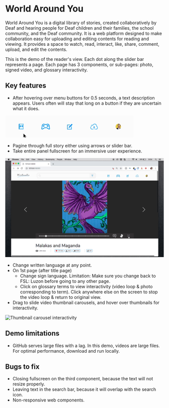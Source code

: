 
# World Around You

World Around You is a digital library of stories, created collaboratively by Deaf and hearing people for Deaf children and their families, the school community, and the Deaf community. It is a web platform designed to make collaboration easy for uploading and editing contents for reading and viewing. It provides a space to watch, read, interact, like, share, comment, upload, and edit the contents. 

This is the demo of the reader's view. Each dot along the slider bar represents a page. Each page has 3 components, or sub-pages: photo, signed video, and glossary interactivity. 

## Key features

- After hovering over menu buttons for 0.5 seconds, a text description appears. Users often will stay that long on a button if they are uncertain what it does.

![Menu buttons interactivity](readme_gifs/menu_buttons.gif)

- Pagine through full story either using arrows or slider bar.
- Take entire panel fullscreen for an immersive user experience.

![Fullscreen interactivity](readme_gifs/fullscreen.gif)

- Change written language at any point.
- On 1st page (after title page)
    - Change sign language. Limitation: Make sure you change back to FSL: Luzon before going to any other page. 
    - Click on glossary terms to view interactivity (video loop & photo corresponding to term). Click anywhere else on the screen to stop the video loop & return to original view. 
- Drag to slide video thumbnail carousels, and hover over thumbnails for interactivity. 

![Thumbnail carousel interactivity](readme_gifs/carousel.gif) 

## Demo limitations

- GitHub serves large files with a lag. In this demo, videos are large files. For optimal performance, download and run locally. 

## Bugs to fix
- Closing fullscreen on the third component, because the text will not resize properly. 
- Leaving text in the search bar, because it will overlap with the search icon.
- Non-responsive web components.

